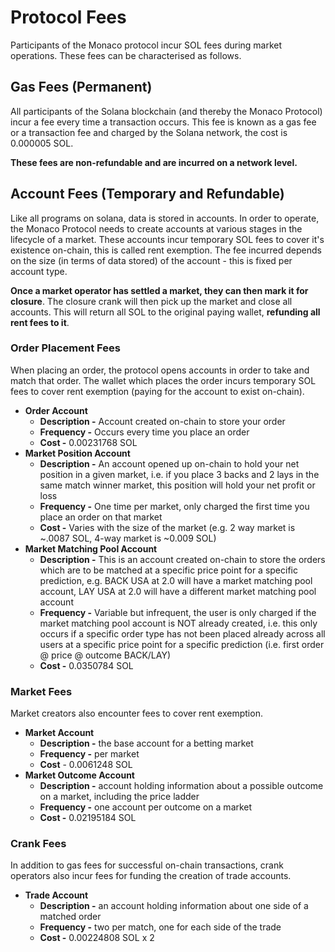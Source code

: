 # Protocol Fees

Participants of the Monaco protocol incur SOL fees during market operations. These fees can be characterised as follows.

## Gas Fees (Permanent)

All participants of the Solana blockchain (and thereby the Monaco Protocol) incur a fee every time a transaction occurs. This fee is known as a gas fee or a transaction fee and charged by the Solana network, the cost is 0.000005 SOL.

**These fees are non-refundable and are incurred on a network level.**

## Account Fees (Temporary and Refundable)

Like all programs on solana, data is stored in accounts. In order to operate, the Monaco Protocol needs to create accounts at various stages in the lifecycle of a market. These accounts incur temporary SOL fees to cover it's existence on-chain, this is called rent exemption. The fee incurred depends on the size (in terms of data stored) of the account - this is fixed per account type.

**Once a market operator has settled a market, they can then mark it for closure**. The closure crank will then pick up the market and close all accounts. This will return all SOL to the original paying wallet, **refunding all rent fees to it**.

### Order Placement Fees

When placing an order, the protocol opens accounts in order to take and match that order. The wallet which places the order incurs temporary SOL fees to cover rent exemption (paying for the account to exist on-chain).

* **Order Account**
  * **Description -** Account created on-chain to store your order
  * **Frequency -** Occurs every time you place an order
  * **Cost -** 0.00231768 SOL
* **Market Position Account**
  * **Description -** An account opened up on-chain to hold your net position in a given market, i.e. if you place 3 backs and 2 lays in the same match winner market, this position will hold your net profit or loss
  * **Frequency -** One time per market, only charged the first time you place an order on that market
  * **Cost -** Varies with the size of the market (e.g. 2 way market is \~.0087 SOL, 4-way market is \~0.009 SOL)
* **Market Matching Pool Account**
  * **Description -** This is an account created on-chain to store the orders which are to be matched at a specific price point for a specific prediction, e.g. BACK USA at 2.0 will have a market matching pool account, LAY USA at 2.0 will have a different market matching pool account
  * **Frequency -** Variable but infrequent, the user is only charged if the market matching pool account is NOT already created, i.e. this only occurs if a specific order type has not been placed already across all users at a specific price point for a specific prediction (i.e. first order @ price @ outcome BACK/LAY)
  * **Cost -** 0.0350784 SOL

### Market Fees

Market creators also encounter fees to cover rent exemption.

* **Market Account**
  * **Description -** the base account for a betting market
  * **Frequency -** per market
  * **Cost** - 0.0061248 SOL
* **Market Outcome Account**
  * **Description -** account holding information about a possible outcome on a market, including the price ladder
  * **Frequency -** one account per outcome on a market
  * **Cost -** 0.02195184 SOL

### Crank Fees

In addition to gas fees for successful on-chain transactions, crank operators also incur fees for funding the creation of trade accounts.

* **Trade Account**
  * **Description -** an account holding information about one side of a matched order
  * **Frequency -** two per match, one for each side of the trade
  * **Cost -** 0.00224808 SOL x 2
